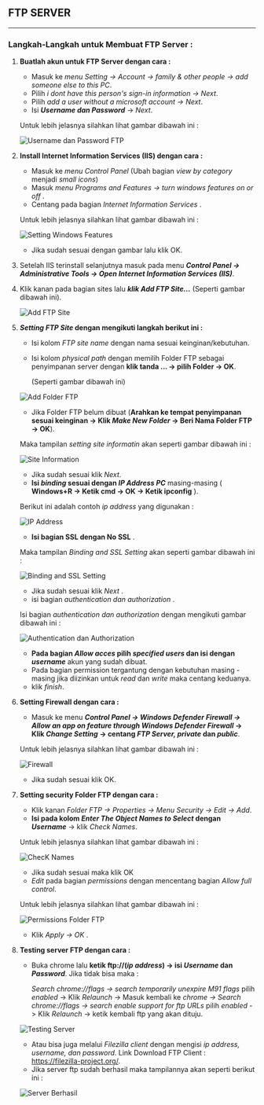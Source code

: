 ## FTP SERVER
___
### Langkah-Langkah untuk Membuat FTP Server :
1. __Buatlah akun untuk FTP Server dengan cara :__
   - Masuk ke _menu Setting -> Account -> family & other people -> add someone else to this PC_.
   - Pilih _i dont have this person's sign-in information -> Next_.
   - Pilih _add a user without a microsoft account -> Next_.
   - Isi ___Username dan Password___ -> _Next_. 

   Untuk lebih jelasnya silahkan lihat gambar dibawah ini :

   ![Username dan Password FTP](source_md/account.jpeg) 

2. __Install Internet Information Services (IIS) dengan cara :__
   - Masuk ke _menu Control Panel_ (Ubah bagian _view by category_ menjadi _small icons_)
   - Masuk _menu Programs and Features -> turn windows features on or off_ .
   - Centang pada bagian _Internet Information Services_ . 

   Untuk lebih jelasnya silahkan lihat gambar dibawah ini :

   ![Setting Windows Features](source_md/windowsfeatures.PNG)

   - Jika sudah sesuai dengan gambar lalu klik OK.

3. Setelah IIS terinstall selanjutnya masuk pada menu ___Control Panel -> Administrative Tools -> Open Internet Information Services (IIS)___.

4. Klik kanan pada bagian sites lalu ___klik Add FTP Site...___ (Seperti gambar dibawah ini).

   ![Add FTP Site](source_md/add_ftp.png)

5. ___Setting FTP Site_ dengan mengikuti langkah berikut ini :__

   - Isi kolom _FTP site name_ dengan nama sesuai keinginan/kebutuhan.
   - Isi kolom _physical path_ dengan memilih Folder FTP sebagai penyimpanan server dengan __klik tanda ... -> pilih Folder -> OK__. 
   
     (Seperti gambar dibawah ini)

    ![Add Folder FTP](source_md/add_folder.png)
   
    - Jika Folder FTP belum dibuat (__Arahkan ke tempat penyimpanan sesuai keinginan -> Klik _Make New Folder_ -> Beri Nama Folder FTP -> OK__).

   Maka tampilan _setting site informatin_ akan seperti gambar dibawah ini :

    ![Site Information](source_md/site_information.jpeg)

   - Jika sudah sesuai klik _Next_.
   - __Isi _binding_ sesuai dengan _IP Address PC___ masing-masing ( __Windows+R -> Ketik cmd -> OK -> Ketik ipconfig__ ).

   Berikut ini adalah contoh _ip address_ yang digunakan :

    ![IP Address](source_md/ip_address.jpeg)
   - __Isi bagian SSL dengan No SSL__ .

   Maka tampilan _Binding and SSL Setting_ akan seperti gambar dibawah ini :

    ![Binding and SSL Setting](source_md/binding.png)

   - Jika sudah sesuai klik _Next_ .
   - isi bagian _authentication dan authorization_ .
   
   Isi bagian _authentication dan authorization_ dengan mengikuti gambar dibawah ini :

    ![Authentication dan Authorization](source_md/Authorization.jpeg)

   - __Pada bagian _Allow acces_ pilih _specified users_ dan isi dengan _username___ akun yang sudah dibuat.
   - Pada bagian permission tergantung dengan kebutuhan masing - masing jika diizinkan untuk _read_ dan _write_ maka centang keduanya.
   - klik _finish_.


6. __Setting Firewall dengan cara :__
   - Masuk ke menu ___Control Panel -> Windows Defender Firewall -> Allow an app on feature through Windows Defender Firewall_ -> Klik _Change Setting_ -> centang _FTP Server, private_ dan _public___.

   Untuk lebih jelasnya silahkan lihat gambar dibawah ini :

    ![Firewall](source_md/firewall.png)

   - Jika sudah sesuai klik OK.

7. __Setting security Folder FTP dengan cara :__
   - Klik kanan _Folder FTP -> Properties -> Menu Security -> Edit -> Add_.
   - __Isi pada kolom _Enter The Object Names to Select_ dengan _Username___ -> klik _Check Names_. 

   Untuk lebih jelasnya silahkan lihat gambar dibawah ini :
    
    ![ChecK Names](source_md/check_names.png)

  
   - Jika sudah sesuai maka klik OK
   - _Edit_ pada bagian _permissions_ dengan mencentang bagian _Allow full control_.

   Untuk lebih jelasnya silahkan lihat gambar dibawah ini :

    ![Permissions Folder FTP](source_md/permissions.png)

   - Klik _Apply -> OK_ .

8. __Testing server FTP dengan cara :__
   - Buka chrome lalu __ketik ftp://(_ip address_) -> isi _Username_ dan _Password___. Jika tidak bisa maka :

     _Search chrome://flags -> search temporarily unexpire M91 flags_ pilih _enabled_ -> Klik _Relaunch_ -> Masuk kembali ke _chrome -> Search chrome://flags -> search enable support for ftp URLs_ pilih _enabled_ -> Klik _Relaunch_ -> ketik kembali ftp yang akan dituju.

    ![Testing Server](source_md/testing_server.png)

    - Atau bisa juga melalui _Filezilla client_ dengan mengisi _ip address, username, dan password_. Link Download FTP Client : https://filezilla-project.org/.
    - Jika server ftp sudah berhasil maka tampilannya akan seperti berikut ini :

    ![Server Berhasil](source_md/server_done.jpeg)

